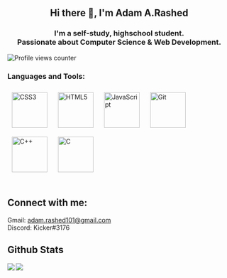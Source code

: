 ## **<div align="center">Hi there 👋, I'm Adam A.Rashed</div>**  
  

### <h3 align ="center">I'm a self-study, highschool student.</br>Passionate about Computer Science & Web Development.</h3>  
![Profile views counter](https://komarev.com/ghpvc/?username=AdamMindGate&&style=flat-square)  
### Languages and Tools:  
<div align="left
<a href="https://www.w3schools.com/css/" target="_blank"><img style="margin: 10px" src="https://profilinator.rishav.dev/skills-assets/css3-original-wordmark.svg" alt="CSS3" height="80" /></a>  
<a href="https://en.wikipedia.org/wiki/HTML5" target="_blank"><img style="margin: 10px" src="https://profilinator.rishav.dev/skills-assets/html5-original-wordmark.svg" alt="HTML5" height="80" /></a>  
<a href="https://www.javascript.com/" target="_blank"><img style="margin: 10px" src="https://profilinator.rishav.dev/skills-assets/javascript-original.svg" alt="JavaScript" height="80" /></a>  
<a href="https://github.com/" target="_blank"><img style="margin: 10px" src="https://profilinator.rishav.dev/skills-assets/git-scm-icon.svg" alt="Git" height="80" /></a>  
<a href="https://www.cplusplus.com/" target="_blank"><img style="margin: 10px" src="https://profilinator.rishav.dev/skills-assets/cplusplus-original.svg" alt="C++" height="80" /></a>  
<a href="https://www.cprogramming.com/" target="_blank"><img style="margin: 10px" src="https://profilinator.rishav.dev/skills-assets/c-original.svg" alt="C" height="80" /></a>  
</div>  <br/>  

### <h2>Connect with me:  
Gmail: adam.rashed101@gmail.com<br>
Discord: Kicker#3176  <br/>  


## Github Stats  

<img src="https://github-readme-stats.vercel.app/api/top-langs/?username=AdamMindGate&hide_border=true&layout=compact" align="left" />  
<img src="https://github-readme-stats.vercel.app/api?username=AdamMindGate&show_icons=true&count_private=true&hide_border=true" align="left" />  
<br/>  
